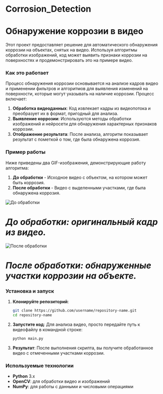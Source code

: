 # Corrosion_Detection
# **Обнаружение коррозии в видео**

Этот проект предоставляет решение для автоматического обнаружения коррозии на объектах, снятых на видео. Используя алгоритмы обработки изображений, код может выявить признаки коррозии на поверхностях и продемонстрировать это на примере видео.

### **Как это работает**

Процесс обнаружения коррозии основывается на анализе кадров видео и применении фильтров и алгоритмов для выявления изменений на поверхности, которые могут указывать на наличие коррозии. Процесс включает:

1. **Обработка видеоданных**: Код извлекает кадры из видеопотока и преобразует их в формат, пригодный для анализа.
2. **Выявление коррозии**: Используются методы обработки изображений и нейросети для обнаружения характерных признаков коррозии.
3. **Отображение результата**: После анализа, алгоритм показывает результат с пометкой о том, где была обнаружена коррозия.

### **Пример работы**

Ниже приведены два GIF-изображения, демонстрирующие работу алгоритма:
1. **До обработки** - Исходное видео с объектом, на котором может быть коррозия.
2. **После обработки** - Видео с выделенными участками, где была обнаружена коррозия.

![До обработки](GIF/Bridge_Construction_Inspection_simple_compose.gif)
# *До обработки: оригинальный кадр из видео.*

![После обработки](GIF/output_video_with_red_highlight.gif)
# *После обработки: обнаруженные участки коррозии на объекте.*

### **Установка и запуск**

1. **Клонируйте репозиторий**:
   ```bash
   git clone https://github.com/username/repository-name.git
   cd repository-name
   ```

2. **Запустите код**:
   Для анализа видео, просто передайте путь к видеофайлу в командной строке:
   ```bash
   python main.py
   ```

3. **Результат**:
   После выполнения скрипта, вы получите обработанное видео с отмеченными участками коррозии.

### **Используемые технологии**

- **Python** 3.x
- **OpenCV**: для обработки видео и изображений
- **NumPy**: для работы с данными и числовыми операциями
